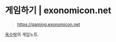 # 게임하기 | exonomicon.net

> <https://gaming.exonomicon.net>

[옥수박](https://github.com/oxmhpark)의 게임노트.
